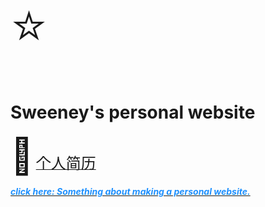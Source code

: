 <span style="font-size: 6em;">⭐</span>

# Sweeney's personal website

<span style="font-size: 4em;">:man:</span> [<font size=5pt>个人简历</font>](./CV/)



[***<font color=DodgerBlue>click here: Something about making a personal website.</font>***](info.pdf)
